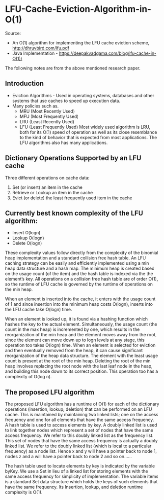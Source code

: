# LFU-Cache-Eviction-Algorithm-in-O(1)

Source: 
* An O(1) algorithm for implementing the LFU cache eviction scheme, http://dhruvbird.com/lfu.pdf
* Java Implementation - https://deepakvadgama.com/blog/lfu-cache-in-O(1)/


The following notes are from the above mentioned research paper.

## Introduction
* Eviction Algorithms - Used in operating systems, databases and other systems that use caches to speed up execution data.
* Many policies such as.
  * MRU (Most Recently Used)
  * MFU (Most Frequently Used)
  * LRU (Least Recently Used)
  * LFU (Least Frequently Used)
Most widely used algorithm is LRU, both for its O(1) speed of operation as well as its close resemblance to the kind of behavior that is expected from most applications.
The LFU algorithms also has many applications.

## Dictionary Operations Supported by an LFU cache
Three different operations on cache data:
1. Set (or insert) an item in the cache
2. Retrieve or Lookup an item in the cache
3. Evict (or delete) the least frequently used item in the cache

## Currently best known complexity of the LFU algorithm:

- Insert O(logn)
- Lookup O(logn)
- Delete O(logn)

These complexity values follow directly from the complexity of the binomial heap implementation and a standard collision free hash table. An LFU caching strategy can be easily and efficiently implemented using a min heap data structure and a hash map. The minimum heap is created based on the usage count (of the item) and the hash table is indexed via the the element’s key.
All operations on a collision free hash table are of order O(1), so the runtime of LFU cache is governed by the runtime of operations on the min heap.

When an element is inserted into the cache, it enters with the usage count of 1 and since insertion into the minimum heap costs O(logn), inserts into the LFU cache take O(logn) time.

When an element is looked up, it is found via a hashing function which hashes the key to the actual element. Simultaneously, the usage count (the count in the max heap) is incremented by one, which results in the reorganization of the min heap and the element moves away from the root, since the element can move down up to logn levels at any stage, this operation too takes O(logn) time.
When an element is selected for eviction and then eventually removed from the heap, it can cause significant reorganization of the heap data structure. The element with the least usage count is present at the root of the min heap. Deleting the root of the min heap involves replacing the root node with the last leaf node in the heap, and building this node down to its correct position. This operation too has a complexity of O(log n).


## The proposed LFU algorithm

The proposed LFU algorithm has a runtime of O(1) for each of the dictionary operations (insertion, lookup, deletion) that can be performed on an LFU cache. This is maintained by maintaining two linked lists; one on the access frequency and one for all elements that have the same access frequency.  
A hash table is used to access elements by key. A doubly linked list is used to link together nodes which represent a set of nodes that have the same access frequency. We refer to this doubly linked list as the frequency list. This set of nodes that  have the same access frequency is actually a doubly linked list. We refer to the doubly linked list (which is local to a particular frequency) as a node list. Hence x and y will have a pointer back to node 1, nodes z and a will have a pointer back to node 2 and so on.…..

The hash table used to locate elements by key is indicated by the variable byKey. We use a Set in lieu of a linked list for storing elements with the same access frequency for simplicity of implementation. The variable items is a standard Set data structure which holds the keys of such elements that have the same frequency. Its Insertion, lookup, and deletion runtime complexity is O(1).
